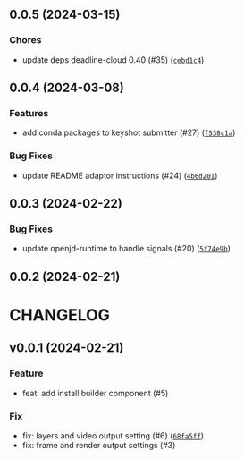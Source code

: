 ## 0.0.5 (2024-03-15)

### Chores
* update deps deadline-cloud 0.40 (#35) ([`cebd1c4`](https://github.com/casillas2/deadline-cloud-for-keyshot/commit/cebd1c4fdf9633aa0691b517f6b4092264943f69))

## 0.0.4 (2024-03-08)


### Features
* add conda packages to keyshot submitter (#27) ([`f538c1a`](https://github.com/casillas2/deadline-cloud-for-keyshot/commit/f538c1a7765a56955cfb6e57bec35b0551ae9c53))

### Bug Fixes
* update README adaptor instructions (#24) ([`4b6d201`](https://github.com/casillas2/deadline-cloud-for-keyshot/commit/4b6d20179e0368f57b67d08dacc7376b3364649b))

## 0.0.3 (2024-02-22)



### Bug Fixes
* update openjd-runtime to handle signals (#20) ([`5f74e9b`](https://github.com/casillas2/deadline-cloud-for-keyshot/commit/5f74e9ba7b1dfe17f571f396522eeecf1e967e47))

## 0.0.2 (2024-02-21)




# CHANGELOG
## v0.0.1 (2024-02-21)

### Feature
* feat: add install builder component (#5)

### Fix
* fix: layers and video output setting (#6) ([`68fa5ff`](https://github.com/casillas2/deadline-cloud-for-keyshot/commit/68fa5ffe5eccfa0db9a0984992f5c5a3c0095741))
* fix: frame and render output settings (#3)

